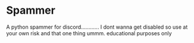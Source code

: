 # Spammer
A python spammer for discord............ I dont wanna get disabled so use at your own risk and that one thing ummm. educational purposes only
